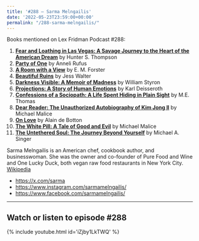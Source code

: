 ```yaml
---
title: '#288 – Sarma Melngailis'
date: '2022-05-23T23:59:00+00:00'
permalink: "/288-sarma-melngailis/"
---
```


Books mentioned on Lex Fridman Podcast #288:

1. <b><a href="https://amzn.to/47rYPQf" target="_blank" rel="sponsored noopener noreferrer">Fear and Loathing in Las Vegas: A Savage Journey to the Heart of the American Dream</a></b> by Hunter S. Thompson
2. <b><a href="https://amzn.to/40maxJO" target="_blank" rel="sponsored noopener noreferrer">Party of One</a></b> by Anneli Rufus
3. <b><a href="https://amzn.to/45KqOJy" target="_blank" rel="sponsored noopener noreferrer">A Room with a View</a></b> by E. M. Forster
4. <b><a href="https://amzn.to/46LUszp" target="_blank" rel="sponsored noopener noreferrer">Beautiful Ruins</a></b> by Jess Walter
5. <b><a href="https://amzn.to/3Qe8YbZ" target="_blank" rel="sponsored noopener noreferrer">Darkness Visible: A Memoir of Madness</a></b> by William Styron
6. <b><a href="https://amzn.to/3tVzIH2" target="_blank" rel="sponsored noopener noreferrer">Projections: A Story of Human Emotions</a></b> by Karl Deisseroth
7. <b><a href="https://amzn.to/49arLxD" target="_blank" rel="sponsored noopener noreferrer">Confessions of a Sociopath: A Life Spent Hiding in Plain Sight</a></b> by M.E. Thomas
8. <b><a href="https://amzn.to/45T4ehT" target="_blank" rel="sponsored noopener noreferrer">Dear Reader: The Unauthorized Autobiography of Kim Jong Il</a></b> by Michael Malice
9. <b><a href="https://amzn.to/45QJya4" target="_blank" rel="sponsored noopener noreferrer">On Love</a></b> by Alain de Botton
10. <b><a href="https://amzn.to/45S7M43" target="_blank" rel="sponsored noopener noreferrer">The White Pill: A Tale of Good and Evil</a></b> by Michael Malice
11. <b><a href="https://amzn.to/3FzxOy3" target="_blank" rel="sponsored noopener noreferrer">The Untethered Soul: The Journey Beyond Yourself</a></b> by Michael A. Singer

Sarma Melngailis is an American chef, cookbook author, and businesswoman. She was the owner and co-founder of Pure Food and Wine and One Lucky Duck, both vegan raw food restaurants in New York City. <a href="https://en.wikipedia.org/wiki/Sarma_Melngailis" target="_blank">Wikipedia</a>

- <a href="https://x.com/sarma" target="_blank">https://x.com/sarma</a>
- <a href="https://www.instagram.com/sarmamelngailis/" target="_blank">https://www.instagram.com/sarmamelngailis/</a>
- <a href="https://www.facebook.com/sarmamelngailis/" target="_blank">https://www.facebook.com/sarmamelngailis/</a>

- - - - - -

## Watch or listen to episode #288

{% include youtube.html id='iZjby1LkTWQ' %}